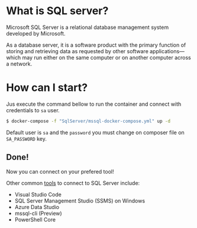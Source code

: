 # What is SQL server?
Microsoft SQL Server is a relational database management system developed by Microsoft. 

As a database server, it is a software product with the primary function of storing and retrieving data as requested 
by other software applications—which may run either on the same computer or on another computer across a network.

# How can I start?

Jus execute the command bellow to run the container and connect with credentials to `sa` user.

```bash
$ docker-compose -f "SqlServer/mssql-docker-compose.yml" up -d
```

Default user is `sa` and the `password` you must change on composer file on `SA_PASSWORD` key.

## Done!
Now you can connect on your prefered tool!

Other common [tools](https://docs.microsoft.com/en-us/sql/linux/quickstart-install-connect-docker?view=sql-server-ver15&pivots=cs1-bash#connectexternal) to connect to SQL Server include:

- Visual Studio Code
- SQL Server Management Studio (SSMS) on Windows
- Azure Data Studio
- mssql-cli (Preview)
- PowerShell Core